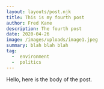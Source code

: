 ```yaml
---
layout: layouts/post.njk
title: This is my fourth post
author: Fred Kane
description: The fourth post
date: 2020-04-26
image: /images/uploads/image1.jpeg
summary: blah blah blah
tag:
  -  environment
  -  politics
---
```

Hello, here is the body of the post.